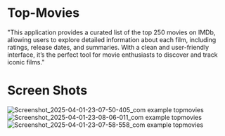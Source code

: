# Top-Movies
"This application provides a curated list of the top 250 movies on IMDb, allowing users to explore detailed information about each film, including ratings, release dates, and summaries. With a clean and user-friendly interface, it’s the perfect tool for movie enthusiasts to discover and track iconic films."
# Screen Shots
![Screenshot_2025-04-01-23-07-50-405_com example topmovies](https://github.com/user-attachments/assets/99eb12e4-f62a-4f50-9d71-c866ae889168)
![Screenshot_2025-04-01-23-08-06-011_com example topmovies](https://github.com/user-attachments/assets/384574e3-49d9-4024-849e-f9991889946b)
![Screenshot_2025-04-01-23-07-58-558_com example topmovies](https://github.com/user-attachments/assets/9b58ffdc-611b-4354-a23b-d75756a74ab4)
